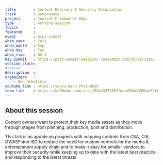 ```yaml
---
title        : Content Delivery & Security Association
track        : Governance
project      : Control Frameworks Maps
type         : working-session
topics       :
featured     :
event        : mini-summit
when_year    : 2021
when_month   : Sep
when_day     : Tue
when_time    : WS-4
hey_summit   : https://post-summit-sessions.heysummit.com/talks/cdsa/
session_slack:
#status      :
description  :
organizers   :
    - Ben Schofield
youtube_link : https://youtu.be/G_PVv1nnNj8
zoom_link    : https://us06web.zoom.us/j/89448979309?pwd=R3AwQ05GaHZLeG4yelR6MzJNc2xrUT09
---
```


## About this session

Content owners want to protect their key media assets as they move through stages from planning, production, post and distribution.

This talk is an update on progress with mapping controls from CSA, CIS, OWASP and ISO to reduce the need for custom controls for the media & entertainment supply chain and to make it easy for smaller vendors to improve their security while keeping up to date with the latest best practice and responding to the latest threats

